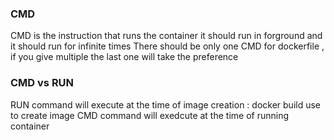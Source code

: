 ### CMD
CMD is the instruction that runs the container
  it should run in forground and it should run for infinite times
  There should be only one CMD for dockerfile , if you give multiple the last one will take the preference

### CMD vs RUN
RUN command will execute at the time of image creation   : docker build use to create image 
CMD command will exedcute at the time of running container